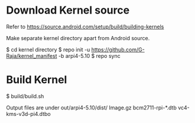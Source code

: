 

# Download Kernel source
 
 Refer to https://source.android.com/setup/build/building-kernels

 Make separate kernel directory apart from Android source.

  $ cd kernel directory
  $ repo init -u https://github.com/G-Raja/kernel_manifest -b arpi4-5.10
  $ repo sync
 

 # Build Kernel
  $ build/build.sh

  Output files are under out/arpi4-5.10/dist/
    Image.gz
    bcm2711-rpi-*.dtb
    vc4-kms-v3d-pi4.dtbo

